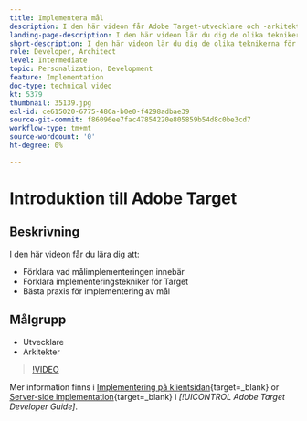 ```yaml
---
title: Implementera mål
description: I den här videon får Adobe Target-utvecklare och -arkitekter en genomgång av att implementera Adobe Target. I den här videon lär du dig de olika teknikerna för att implementera Target och använder bästa praxis för att implementera Taget.
landing-page-description: I den här videon lär du dig de olika teknikerna för att implementera Target och använder bästa praxis för att implementera Taget.
short-description: I den här videon lär du dig de olika teknikerna för att implementera Target och använder bästa praxis för att implementera Taget.
role: Developer, Architect
level: Intermediate
topic: Personalization, Development
feature: Implementation
doc-type: technical video
kt: 5379
thumbnail: 35139.jpg
exl-id: ce615020-6775-486a-b0e0-f4298adbae39
source-git-commit: f86096ee7fac47854220e805859b54d8c0be3cd7
workflow-type: tm+mt
source-wordcount: '0'
ht-degree: 0%

---
```


# Introduktion till Adobe Target

## Beskrivning

I den här videon får du lära dig att:

* Förklara vad målimplementeringen innebär
* Förklara implementeringstekniker för Target
* Bästa praxis för implementering av mål

## Målgrupp

* Utvecklare
* Arkitekter

>[!VIDEO](https://video.tv.adobe.com/v/35139/?quality=12)

Mer information finns i [Implementering på klientsidan](https://experienceleague.adobe.com/docs/target-dev/developer/client-side/overview.html){target=_blank} or [Server-side implementation](https://experienceleague.adobe.com/docs/target-dev/developer/server-side/server-side-overview.html){target=_blank} i *[!UICONTROL Adobe Target Developer Guide]*.
